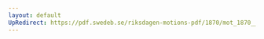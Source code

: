 ```yaml
---
layout: default
UpRedirect: https://pdf.swedeb.se/riksdagen-motions-pdf/1870/mot_1870__ak__00197/mot_1870__ak__00197_002.pdf
---
```

